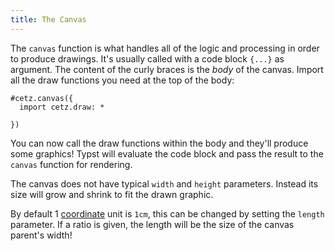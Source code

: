 ```yaml
---
title: The Canvas
---
```


The `canvas` function is what handles all of the logic and processing in order to produce drawings. It's usually called with a code block `{...}` as argument. The content of the curly braces is the _body_ of the canvas. Import all the draw functions you need at the top of the body:

```typ
#cetz.canvas({
  import cetz.draw: *

})
```

You can now call the draw functions within the body and they'll produce some graphics! Typst will evaluate the code block and pass the result to the `canvas` function for rendering.

The canvas does not have typical `width` and `height` parameters. Instead its size will grow and shrink to fit the drawn graphic.

By default 1 [coordinate](/basics/coordinate-systems) unit is `1cm`, this can be changed by setting the `length` parameter. If a ratio is given, the length will be the size of the canvas parent's width!
